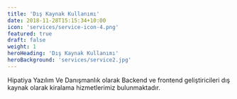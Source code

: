```yaml
---
title: 'Dış Kaynak Kullanımı'
date: 2018-11-28T15:15:34+10:00
icon: 'services/service-icon-4.png'
featured: true
draft: false
weight: 1
heroHeading: 'Dış Kaynak Kullanımı'
heroBackground: 'services/service2.jpg'
---
```


Hipatiya Yazılım Ve Danışmanlık olarak Backend ve frontend geliştiricileri dış kaynak olarak kiralama hizmetlerimiz bulunmaktadır.
